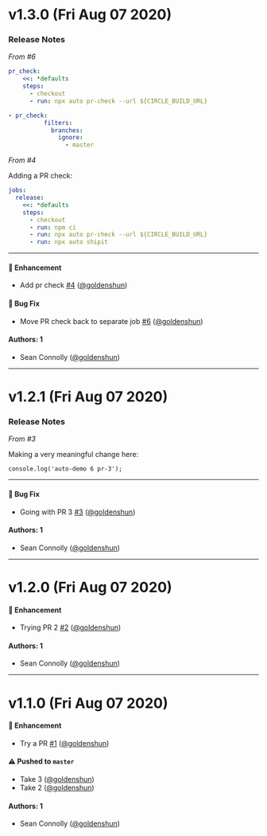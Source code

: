 # v1.3.0 (Fri Aug 07 2020)

### Release Notes

_From #6_

```yml
pr_check:
    <<: *defaults
    steps:
      - checkout
      - run: npx auto pr-check --url ${CIRCLE_BUILD_URL}

- pr_check:
          filters:
            branches:
              ignore:
                - master
```

_From #4_

Adding a PR check:
```yml
jobs:
  release:
    <<: *defaults
    steps:
      - checkout
      - run: npm ci
      - run: npx auto pr-check --url ${CIRCLE_BUILD_URL}
      - run: npx auto shipit
```

---

#### 🚀 Enhancement

- Add pr check [#4](https://github.com/goldenshun/auto-demo/pull/4) ([@goldenshun](https://github.com/goldenshun))

#### 🐛 Bug Fix

- Move PR check back to separate job [#6](https://github.com/goldenshun/auto-demo/pull/6) ([@goldenshun](https://github.com/goldenshun))

#### Authors: 1

- Sean Connolly ([@goldenshun](https://github.com/goldenshun))

---

# v1.2.1 (Fri Aug 07 2020)

### Release Notes

_From #3_

Making a very meaningful change here:
```
console.log('auto-demo 6 pr-3');
```

---

#### 🐛 Bug Fix

- Going with PR 3 [#3](https://github.com/goldenshun/auto-demo/pull/3) ([@goldenshun](https://github.com/goldenshun))

#### Authors: 1

- Sean Connolly ([@goldenshun](https://github.com/goldenshun))

---

# v1.2.0 (Fri Aug 07 2020)

#### 🚀 Enhancement

- Trying PR 2 [#2](https://github.com/goldenshun/auto-demo/pull/2) ([@goldenshun](https://github.com/goldenshun))

#### Authors: 1

- Sean Connolly ([@goldenshun](https://github.com/goldenshun))

---

# v1.1.0 (Fri Aug 07 2020)

#### 🚀 Enhancement

- Try a PR [#1](https://github.com/goldenshun/auto-demo/pull/1) ([@goldenshun](https://github.com/goldenshun))

#### ⚠️ Pushed to `master`

- Take 3 ([@goldenshun](https://github.com/goldenshun))
- Take 2 ([@goldenshun](https://github.com/goldenshun))

#### Authors: 1

- Sean Connolly ([@goldenshun](https://github.com/goldenshun))
